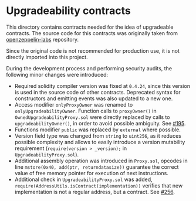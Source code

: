 # Upgradeability contracts

This directory contains contracts needed for the idea of upgradeable contracts. The source code for this contracts was originally taken from [openzeppelin-labs](https://github.com/OpenZeppelin/openzeppelin-labs/tree/8212ac638ce0a6517fd1c4c7f445fe9665925020/upgradeability_using_eternal_storage) repository.

Since the original code is not recommended for production use, it is not directly imported into this project.

During the development process and performing security audits, the following minor changes were introduced:
- Required solidity compiler version was fixed at `0.4.24`, since this version is used in the source code of other contracts. Deprecated syntax for constructors and emitting events was also updated to a new one.
- Access modifier `onlyProxyOwner` was renamed to `onlyUpgradeabilityOwner`. Function calls to `proxyOwner()` in `OwnedUpgradeabilityProxy.sol` were directly replaced by calls to `upgradeabilityOwner()`, in order to avoid possible ambiguity. See [#195](https://github.com/poanetwork/tokenbridge-contracts/issues/195).
- Functions modifier `public` was replaced by `external` where possible.
- Version field type was changed from `string` to `uint256`, as it reduces possible complexity and allows to easily introduce a version mutability requirement (`require(version > _version);` in `UpgradeabilityProxy.sol`).
- Additional assembly operation was introduced in `Proxy.sol`, opcodes in line `mstore(0x40, add(ptr, returndatasize))` guarantee the correct value of free memory pointer for execution of next instructions.
- Additional check in `UpgradeabilityProxy.sol` was added, `require(AddressUtils.isContract(implementation))` verifies that new implementation is not a regular address, but a contract. See [#256](https://github.com/poanetwork/tokenbridge-contracts/pull/256).
